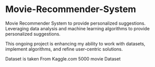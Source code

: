# Movie-Recommender-System
Movie Recommender System to provide personalized suggestions. 
Leveraging data analysis and machine learning algorithms to provide personalized suggestions.

This ongoing project is enhancing my ability to work with datasets, implement algorithms, and refine user-centric solutions.
  
Dataset is taken From Kaggle.com 5000 movie Dataset
             
               
